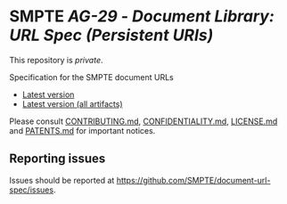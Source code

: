 # SMPTE  _AG-29_ - _Document Library: URL Spec (Persistent URIs)_

This repository is *private*.

Specification for the SMPTE document URLs

* [Latest version](https://doc.smpte-doc.org/document-url-spec/main/)
* [Latest version (all artifacts)](https://doc.smpte-doc.org/document-url-spec/main/pub-artifacts.html)

Please consult [CONTRIBUTING.md](./CONTRIBUTING.md), [CONFIDENTIALITY.md](./CONFIDENTIALITY.md), [LICENSE.md](./LICENSE.md) and
[PATENTS.md](./PATENTS.md) for important notices.

## Reporting issues

Issues should be reported at <https://github.com/SMPTE/document-url-spec/issues>.